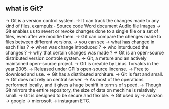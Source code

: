 ## what is Git?
-> Git is a version control system.
-> It can track the changes made to any kind of files.
   exampuls:- Source code
              Word document
	      Audio file
	      Images
-> Git enables us to revert or revoke changes done to a single file or a set of files, even after we modifie them.
-> Git can compare the chenges made to files between different versions.
-> you can see 
    -> what has changed in each files ?
    -> when was change introduced ?
    -> who inturduced the changes ?
    -> why that certain changes was made ?
-> Git is an open-source distributed  version controle system.
-> Git, a meture and an actively maintained open-source project.
-> Git is creatde by Linus Torvalds in the year 2005.
-> Released under GPl's open-source lincense.
-> Free to download and use.
-> Git has a distributed architure.
-> Git is fast and small.
-> Git does not rely on central server.
-> As most of the operations performed locally, and it gives a huge benifit in term s of speed.
-> Though Git mirrors the entire repository, the size of data on mechine is relatively small.
-> Git is designed to be secure and flexible.
-> Git used by 
   -> amazon
   -> google
   -> microsoft
   -> instagram  ETC.

